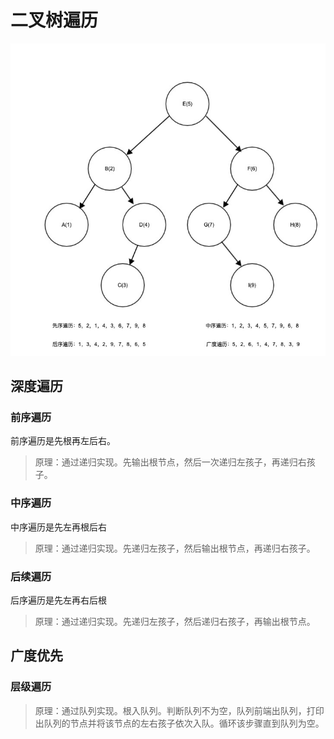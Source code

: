 # 二叉树遍历
![BTree](./img/BTree.jpg)
## 深度遍历
### 前序遍历
前序遍历是先根再左后右。
> 原理：通过递归实现。先输出根节点，然后一次递归左孩子，再递归右孩子。

### 中序遍历
中序遍历是先左再根后右
> 原理：通过递归实现。先递归左孩子，然后输出根节点，再递归右孩子。

### 后续遍历
后序遍历是先左再右后根
> 原理：通过递归实现。先递归左孩子，然后递归右孩子，再输出根节点。

## 广度优先
### 层级遍历
> 原理：通过队列实现。根入队列。判断队列不为空，队列前端出队列，打印出队列的节点并将该节点的左右孩子依次入队。循环该步骤直到队列为空。
